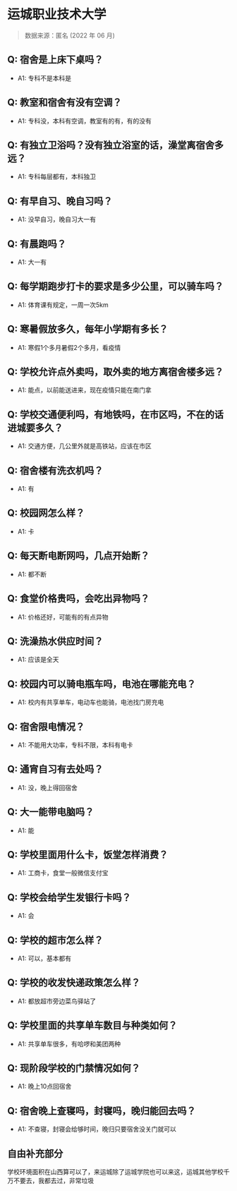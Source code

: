 # 运城职业技术大学

> 数据来源：匿名 (2022 年 06 月)

## Q: 宿舍是上床下桌吗？

- A1: 专科不是本科是

## Q: 教室和宿舍有没有空调？

- A1: 专科没，本科有空调，教室有的有，有的没有

## Q: 有独立卫浴吗？没有独立浴室的话，澡堂离宿舍多远？

- A1: 专科每层都有，本科独卫

## Q: 有早自习、晚自习吗？

- A1: 没早自习，晚自习大一有

## Q: 有晨跑吗？

- A1: 大一有

## Q: 每学期跑步打卡的要求是多少公里，可以骑车吗？

- A1: 体育课有规定，一周一次5km

## Q: 寒暑假放多久，每年小学期有多长？

- A1: 寒假1个多月暑假2个多月，看疫情

## Q: 学校允许点外卖吗，取外卖的地方离宿舍楼多远？

- A1: 能点，以前能送进来，现在疫情只能在南门拿

## Q: 学校交通便利吗，有地铁吗，在市区吗，不在的话进城要多久？

- A1: 交通方便，几公里外就是高铁站，应该在市区

## Q: 宿舍楼有洗衣机吗？

- A1: 有

## Q: 校园网怎么样？

- A1: 卡

## Q: 每天断电断网吗，几点开始断？

- A1: 都不断

## Q: 食堂价格贵吗，会吃出异物吗？

- A1: 价格还好，可能有的有点异物

## Q: 洗澡热水供应时间？

- A1: 应该是全天

## Q: 校园内可以骑电瓶车吗，电池在哪能充电？

- A1: 校内有共享单车，电动车也能骑，电池找门房充电

## Q: 宿舍限电情况？

- A1: 不能用大功率，专科不限，本科有电卡

## Q: 通宵自习有去处吗？

- A1: 没，晚上得回宿舍

## Q: 大一能带电脑吗？

- A1: 能

## Q: 学校里面用什么卡，饭堂怎样消费？

- A1: 工商卡，食堂一般微信支付宝

## Q: 学校会给学生发银行卡吗？

- A1: 会

## Q: 学校的超市怎么样？

- A1: 可以，基本都有

## Q: 学校的收发快递政策怎么样？

- A1: 都放超市旁边菜鸟驿站了

## Q: 学校里面的共享单车数目与种类如何？

- A1: 共享单车很多，有哈啰和美团两种

## Q: 现阶段学校的门禁情况如何？

- A1: 晚上10点回宿舍

## Q: 宿舍晚上查寝吗，封寝吗，晚归能回去吗？

- A1: 不查寝，封寝会给够时间，晚归只要宿舍没关门就可以

## 自由补充部分

学校环境面积在山西算可以了，来运城除了运城学院也可以来这，运城其他学校千万不要去，我都去过，非常垃圾